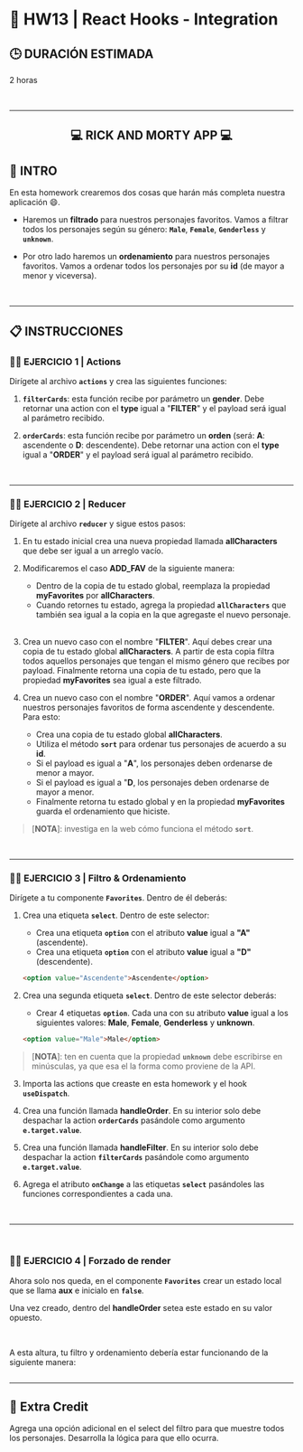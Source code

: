 # **💪 HW13 | React Hooks - Integration**

## **🕒 DURACIÓN ESTIMADA**

2 horas

<br />

---

<div align="center">

## **💻 RICK AND MORTY APP 💻**

</div>

## **📝 INTRO**

En esta homework crearemos dos cosas que harán más completa nuestra aplicación 😄.

-  Haremos un **filtrado** para nuestros personajes favoritos. Vamos a filtrar todos los personajes según su género: **`Male`**, **`Female`**, **`Genderless`** y **`unknown`**.

-  Por otro lado haremos un **ordenamiento** para nuestros personajes favoritos. Vamos a ordenar todos los personajes por su **id** (de mayor a menor y viceversa).

<br />

---

## **📋 INSTRUCCIONES**

### **👩‍💻 EJERCICIO 1 | Actions**

Dirígete al archivo **`actions`** y crea las siguientes funciones:

1. **`filterCards`**: esta función recibe por parámetro un **gender**. Debe retornar una action con el **type** igual a "**FILTER**" y el payload será igual al parámetro recibido.

2. **`orderCards`**: esta función recibe por parámetro un **orden** (será: **A**: ascendente o **D**: descendente). Debe retornar una action con el **type** igual a "**ORDER**" y el payload será igual al parámetro recibido.

<br />

---

### **👩‍💻 EJERCICIO 2 | Reducer**

Dirígete al archivo **`reducer`** y sigue estos pasos:

1. En tu estado inicial crea una nueva propiedad llamada **allCharacters** que debe ser igual a un arreglo vacío.

2. Modificaremos el caso **ADD_FAV** de la siguiente manera:

   -  Dentro de la copia de tu estado global, reemplaza la propiedad **myFavorites** por **allCharacters**.
   -  Cuando retornes tu estado, agrega la propiedad **`allCharacters`** que también sea igual a la copia en la que agregaste el nuevo personaje.

   </br >

3. Crea un nuevo caso con el nombre "**FILTER**". Aquí debes crear una copia de tu estado global **allCharacters**. A partir de esta copia filtra todos aquellos personajes que tengan el mismo género que recibes por payload. Finalmente retorna una copia de tu estado, pero que la propiedad **myFavorites** sea igual a este filtrado.

4. Crea un nuevo caso con el nombre "**ORDER**". Aquí vamos a ordenar nuestros personajes favoritos de forma ascendente y descendente. Para esto:

   -  Crea una copia de tu estado global **allCharacters**.
   -  Utiliza el método **`sort`** para ordenar tus personajes de acuerdo a su **id**.
   -  Si el payload es igual a "**A**", los personajes deben ordenarse de menor a mayor.
   -  Si el payload es igual a "**D**, los personajes deben ordenarse de mayor a menor.
   -  Finalmente retorna tu estado global y en la propiedad **myFavorites** guarda el ordenamiento que hiciste.

> [**NOTA**]: investiga en la web cómo funciona el método **`sort`**.

<br />

---

### **👩‍💻 EJERCICIO 3 | Filtro & Ordenamiento**

Dirígete a tu componente **`Favorites`**. Dentro de él deberás:

1. Crea una etiqueta **`select`**. Dentro de este selector:

   -  Crea una etiqueta **`option`** con el atributo **value** igual a **"A"** (ascendente).
   -  Crea una etiqueta **`option`** con el atributo **value** igual a **"D"** (descendente).

   ```html
   <option value="Ascendente">Ascendente</option>
   ```

2. Crea una segunda etiqueta **`select`**. Dentro de este selector deberás:

   -  Crear 4 etiquetas **`option`**. Cada una con su atributo **value** igual a los siguientes valores: **Male**, **Female**, **Genderless** y **unknown**.

   ```html
   <option value="Male">Male</option>
   ```

> [**NOTA**]: ten en cuenta que la propiedad **`unknown`** debe escribirse en minúsculas, ya que esa el la forma como proviene de la API.

3. Importa las actions que creaste en esta homework y el hook **`useDispatch`**.

4. Crea una función llamada **handleOrder**. En su interior solo debe despachar la action **`orderCards`** pasándole como argumento **`e.target.value`**.

5. Crea una función llamada **handleFilter**. En su interior solo debe despachar la action **`filterCards`** pasándole como argumento **`e.target.value`**.

6. Agrega el atributo **`onChange`** a las etiquetas **`select`** pasándoles las funciones correspondientes a cada una.

<br />

---

<br />

### **👩‍💻 EJERCICIO 4 | Forzado de render**

Ahora solo nos queda, en el componente **`Favorites`** crear un estado local que se llama **aux** e inicialo en **`false`**.

Una vez creado, dentro del **handleOrder** setea este estado en su valor opuesto.

<br />

A esta altura, tu filtro y ordenamiento debería estar funcionando de la siguiente manera:

<img src="./img/example.gif" alt="" />

<br />

---

## **📌 Extra Credit**

Agrega una opción adicional en el select del filtro para que muestre todos los personajes. Desarrolla la lógica para que ello ocurra.
